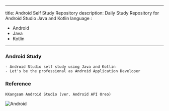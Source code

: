 
---
title: Android Self Study Repository
description: Daily Study Repository for Android Studio Java and Kotlin
language : 
  - Android 
  - Java
  - Kotlin
---

### Android Study   
    - Android Studio self study using Java and Kotlin
    - Let's be the professional as Android Application Developer 

### Reference
    KKangsam Android Studio (ver. Android API Oreo)
    
![Android](https://maxcdn.icons8.com/app/uploads/2016/10/Android1.png)
   
